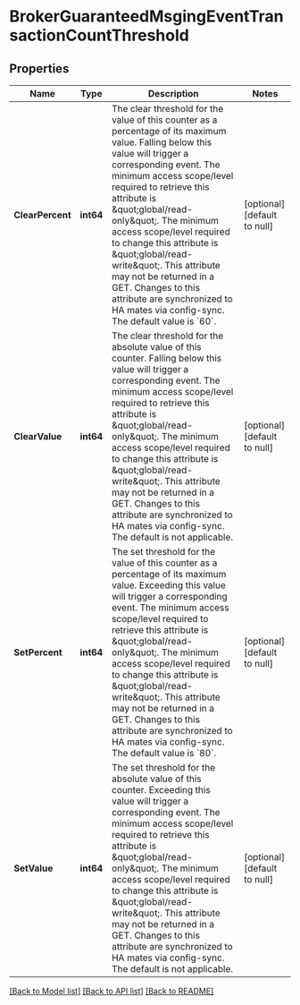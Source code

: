 # BrokerGuaranteedMsgingEventTransactionCountThreshold

## Properties
Name | Type | Description | Notes
------------ | ------------- | ------------- | -------------
**ClearPercent** | **int64** | The clear threshold for the value of this counter as a percentage of its maximum value. Falling below this value will trigger a corresponding event.  The minimum access scope/level required to retrieve this attribute is \&quot;global/read-only\&quot;. The minimum access scope/level required to change this attribute is \&quot;global/read-write\&quot;. This attribute may not be returned in a GET. Changes to this attribute are synchronized to HA mates via config-sync. The default value is &#x60;60&#x60;. | [optional] [default to null]
**ClearValue** | **int64** | The clear threshold for the absolute value of this counter. Falling below this value will trigger a corresponding event.  The minimum access scope/level required to retrieve this attribute is \&quot;global/read-only\&quot;. The minimum access scope/level required to change this attribute is \&quot;global/read-write\&quot;. This attribute may not be returned in a GET. Changes to this attribute are synchronized to HA mates via config-sync. The default is not applicable. | [optional] [default to null]
**SetPercent** | **int64** | The set threshold for the value of this counter as a percentage of its maximum value. Exceeding this value will trigger a corresponding event.  The minimum access scope/level required to retrieve this attribute is \&quot;global/read-only\&quot;. The minimum access scope/level required to change this attribute is \&quot;global/read-write\&quot;. This attribute may not be returned in a GET. Changes to this attribute are synchronized to HA mates via config-sync. The default value is &#x60;80&#x60;. | [optional] [default to null]
**SetValue** | **int64** | The set threshold for the absolute value of this counter. Exceeding this value will trigger a corresponding event.  The minimum access scope/level required to retrieve this attribute is \&quot;global/read-only\&quot;. The minimum access scope/level required to change this attribute is \&quot;global/read-write\&quot;. This attribute may not be returned in a GET. Changes to this attribute are synchronized to HA mates via config-sync. The default is not applicable. | [optional] [default to null]

[[Back to Model list]](../README.md#documentation-for-models) [[Back to API list]](../README.md#documentation-for-api-endpoints) [[Back to README]](../README.md)

